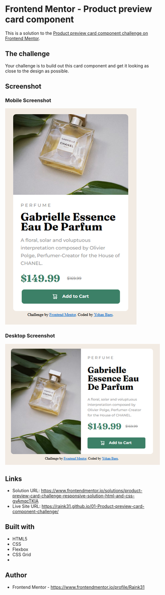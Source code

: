 # Frontend Mentor - Product preview card component

This is a solution to the [Product preview card component challenge on Frontend Mentor](https://www.frontendmentor.io/challenges/product-preview-card-component-GO7UmttRfa).


## The challenge

Your challenge is to build out this card component and get it looking as close to the design as possible.


## Screenshot

### Mobile Screenshot
![mobile screenshot](./images/mobile.png)

### Desktop Screenshot
![desktop screenshot](./images/desktop.png)


## Links

- Solution URL: https://www.frontendmentor.io/solutions/product-preview-card-challenge-responsive-solution-html-and-css-gvAmqcTKIA
- Live Site URL: https://raink31.github.io/01-Product-preview-card-component-challenge/


## Built with

- HTML5
- CSS
- Flexbox
- CSS Grid
- 

## Author

- Frontend Mentor - https://www.frontendmentor.io/profile/Raink31
